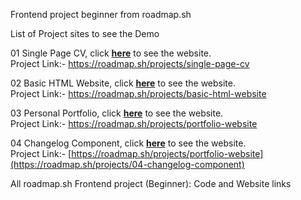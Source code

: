 Frontend project beginner from roadmap.sh

List of Project sites to see the Demo

01 Single Page CV, click [**here**](https://01-single-page-cv.netlify.app/) to see the website.    
  Project Link:- https://roadmap.sh/projects/single-page-cv
  
02 Basic HTML Website, click [**here**](https://02-basic-html-website.netlify.app/) to see the website.    
  Project Link:- https://roadmap.sh/projects/basic-html-website

03 Personal Portfolio, click [**here**](https://3-personal-portfolio.netlify.app/) to see the website.    
  Project Link:- https://roadmap.sh/projects/portfolio-website

04 Changelog Component, click [**here**](https://changelog-component.netlify.app/) to see the website.    
  Project Link:- [https://roadmap.sh/projects/portfolio-website](https://roadmap.sh/projects/04-changelog-component)

All roadmap.sh Frontend project (Beginner): Code and Website links

